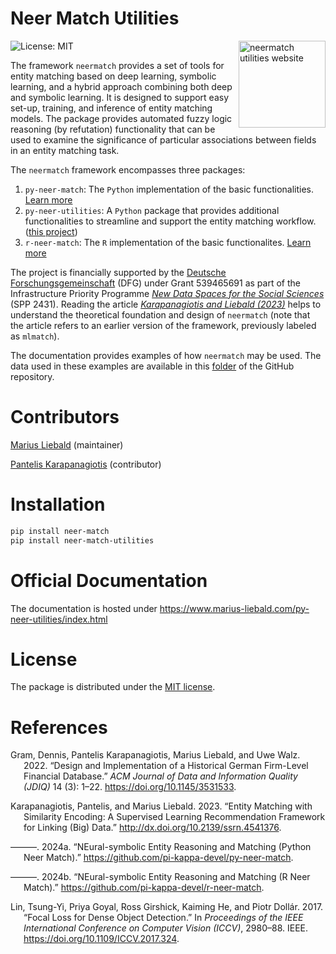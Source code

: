 # Neer Match Utilities


<a href="https://www.marius-liebald.com/py-neer-utilities/index.html" style="float:right; margin-left:10px;">
<img src="docs/source/_static/img/hex-logo.png" style="height:139px !important; width:auto !important;" alt="neermatch utilities website" />
</a>

<!-- badges: start -->

![License: MIT](https://img.shields.io/badge/License-MIT-blue.svg)
<!-- badges: end -->

The framework `neermatch` provides a set of tools for entity matching
based on deep learning, symbolic learning, and a hybrid approach
combining both deep and symbolic learning. It is designed to support
easy set-up, training, and inference of entity matching models. The
package provides automated fuzzy logic reasoning (by refutation)
functionality that can be used to examine the significance of particular
associations between fields in an entity matching task.

The `neermatch` framework encompasses three packages:

1.  `py-neer-match`: The `Python` implementation of the basic
    functionalities. [Learn more](https://py-neer-match.pikappa.eu)
2.  `py-neer-utilities`: A `Python` package that provides additional
    functionalities to streamline and support the entity matching
    workflow. ([this
    project](https://www.marius-liebald.com/py-neer-utilities/index.html))
3.  `r-neer-match`: The `R` implementation of the basic functionalites.
    [Learn more](https://github.com/pi-kappa-devel/r-neer-match)

The project is financially supported by the [Deutsche
Forschungsgemeinschaft](https://www.dfg.de/de) (DFG) under Grant
539465691 as part of the Infrastructure Priority Programme [*New Data
Spaces for the Social Sciences*](https://www.new-data-spaces.de/en-us/)
(SPP 2431). Reading the article [*Karapanagiotis and Liebald
(2023)*](https://papers.ssrn.com/sol3/papers.cfm?abstract_id=4541376)
helps to understand the theoretical foundation and design of `neermatch`
(note that the article refers to an earlier version of the framework,
previously labeled as `mlmatch`).

The documentation provides examples of how `neermatch` may be used. The
data used in these examples are available in this
[folder](https://github.com/maliedvp/py-neer-utilities/tree/master/docs/source/docs/source/_static/examples)
of the GitHub repository.

# Contributors

[Marius Liebald](https://www.marius-liebald.de) (maintainer)

[Pantelis Karapanagiotis](https://www.pikappa.eu) (contributor)

# Installation

``` bash
pip install neer-match
pip install neer-match-utilities
```

# Official Documentation

The documentation is hosted under
<https://www.marius-liebald.com/py-neer-utilities/index.html>

# License

The package is distributed under the [MIT license](LICENSE.txt).

# References

<div id="refs" class="references csl-bib-body hanging-indent"
entry-spacing="0">

<div id="ref-gram2022" class="csl-entry">

Gram, Dennis, Pantelis Karapanagiotis, Marius Liebald, and Uwe Walz.
2022. “Design and Implementation of a Historical German Firm-Level
Financial Database.” *ACM Journal of Data and Information Quality
(JDIQ)* 14 (3): 1–22. <https://doi.org/10.1145/3531533>.

</div>

<div id="ref-karapanagiotis2023" class="csl-entry">

Karapanagiotis, Pantelis, and Marius Liebald. 2023. “Entity Matching
with Similarity Encoding: A Supervised Learning Recommendation Framework
for Linking (Big) Data.” <http://dx.doi.org/10.2139/ssrn.4541376>.

</div>

<div id="ref-pyneermatch2024" class="csl-entry">

———. 2024a. “<span class="nocase">NEural-symbolic</span> Entity
Reasoning and Matching (Python Neer Match).”
<https://github.com/pi-kappa-devel/py-neer-match>.

</div>

<div id="ref-rneermatch2024" class="csl-entry">

———. 2024b. “<span class="nocase">NEural-symbolic</span> Entity
Reasoning and Matching (R Neer Match).”
<https://github.com/pi-kappa-devel/r-neer-match>.

</div>

<div id="ref-lin2017" class="csl-entry">

Lin, Tsung-Yi, Priya Goyal, Ross Girshick, Kaiming He, and Piotr Dollár.
2017. “Focal Loss for Dense Object Detection.” In *Proceedings of the
IEEE International Conference on Computer Vision (ICCV)*, 2980–88. IEEE.
<https://doi.org/10.1109/ICCV.2017.324>.

</div>

</div>
